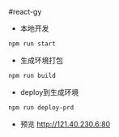 #react-gy

- 本地开发
```bash
npm run start
```

- 生成环境打包
```bash
npm run build
```

- deploy到生成环境
```bash
npm run deploy-prd
```
- 预览
http://121.40.230.6:80
